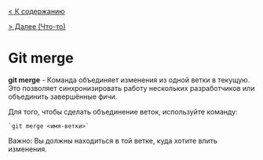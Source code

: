 
[< К содержанию](readme.md) 

[ > Далее (Что-то)]()


 # Git merge

**git merge** - Команда объединяет изменения из одной ветки в текущую. Это позволяет синхронизировать работу нескольких разработчиков или объединить завершённые фичи.
 

Для того, чтобы сделать объединение веток, используйте команду:

```bash=
`git merge <имя-ветки>`
```

Важно: Вы должны находиться в той ветке, куда хотите влить изменения.

